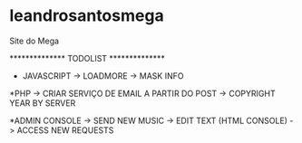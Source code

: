 # leandrosantosmega
 Site do Mega

 ************** TODOLIST **************

* JAVASCRIPT
-> LOADMORE
-> MASK INFO

*PHP
-> CRIAR SERVIÇO DE EMAIL A PARTIR DO POST
-> COPYRIGHT YEAR BY SERVER

*ADMIN CONSOLE
-> SEND NEW MUSIC
-> EDIT TEXT (HTML CONSOLE)
-> ACCESS NEW REQUESTS 